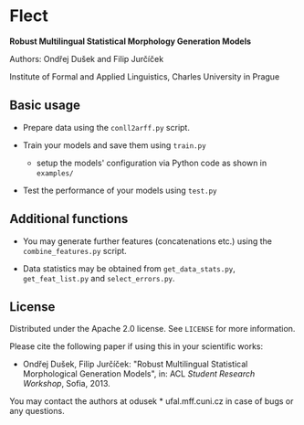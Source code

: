 Flect
=====
**Robust Multilingual Statistical Morphology Generation Models**

Authors: Ondřej Dušek and Filip Jurčíček

Institute of Formal and Applied Linguistics, Charles University in Prague

Basic usage
------------

* Prepare data using the `conll2arff.py` script.

* Train your models and save them using `train.py` 
    * setup the models' configuration via Python code as shown in `examples/`

* Test the performance of your models using `test.py`

Additional functions
---------------------

* You may generate further features (concatenations etc.)
    using the `combine_features.py` script.

* Data statistics may be obtained from `get_data_stats.py`,
    `get_feat_list.py` and `select_errors.py`.


License
-------

Distributed under the Apache 2.0 license. See `LICENSE` for more information.

Please cite the following paper if using this in your scientific works:

* Ondřej Dušek, Filip Jurčíček: "Robust Multilingual Statistical Morphological
    Generation Models", in: ACL *Student Research Workshop*, Sofia, 2013.

You may contact the authors at odusek * ufal.mff.cuni.cz in case of
bugs or any questions.
